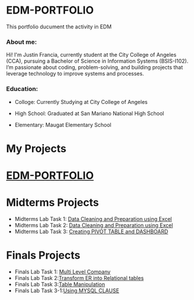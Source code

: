 # EDM-PORTFOLIO



This portfolio ducument the activity in EDM
### About me:
Hi! I'm Justin Francia, currently student at the City College of Angeles (CCA), pursuing a Bachelor of Science in Information Systems (BSIS-I102). I’m passionate about coding, problem-solving, and building projects that leverage technology to improve systems and processes.

### Education:
- Colloge: Currently Studying at City College of Angeles

- High School: Graduated at San Mariano National High School

- Elementary: Maugat Elementary School


# My Projects

# [EDM-PORTFOLIO](https://tatinzzz.github.io/EDM-Portfolio/)


# Midterms Projects

- Midterms Lab Task 1: [Data Cleaning and Preparation using Excel](https://tatinzzz.github.io/Midterm-Task-1/)
- Midterms Lab Task 2: [Data Cleaning and Preparation using Excel](https://tatinzzz.github.io/Midterm-Task-2/)
- Midterms Lab Task 3: [Creating PIVOT TABLE and DASHBOARD](https://tatinzzz.github.io/Midterm-Task-3/)

# Finals Projects

- Finals Lab Task 1: [Multi Level Company ](https://tatinzzz.github.io/Final-Task-1/)
- Finals Lab Task 2:[Transform ER into Relational tables](https://tatinzzz.github.io/Final-Task-2/)
- Finals Lab Task 3:[Table Manipulation](https://tatinzzz.github.io/Final-Task-3/)
- Finals Lab Task 3-1:[Using MYSQL CLAUSE](https://tatinzzz.github.io/Final-Task-3.1/)
